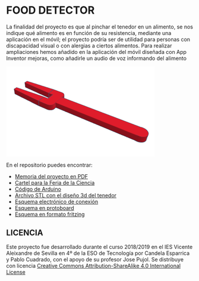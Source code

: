# FOOD DETECTOR

La finalidad del proyecto es que al pinchar el tenedor en un alimento, se nos indique qué alimento es en función de su resistencia, mediante una aplicación en el móvil; el proyecto podría ser de utilidad para personas con discapacidad visual o con alergias a ciertos alimentos.
Para realizar ampliaciones hemos añadido en la aplicación del móvil diseñada con App Inventor mejoras, como añadirle un audio de voz informando del alimento


<img src="ImagenTenedor.png" width="400" align="center">

En el repositorio puedes encontrar:
- [Memoria del proyecto en PDF](https://github.com/Josepujol/ProyectosEstudiantes/blob/master/FoodDetector/MemoriaFoodDetector.pdf)
- [Cartel para la Feria de la Ciencia](https://github.com/Josepujol/ProyectosEstudiantes/blob/master/FoodDetector/CartelFoodDetector.pdf)
- [Código de Arduino](https://github.com/Josepujol/ProyectosEstudiantes/blob/master/FoodDetector/FoodDetector.ino)
- [Archivo STL con el diseño 3d del tenedor](https://github.com/Josepujol/ProyectosEstudiantes/blob/master/FoodDetector/Tenedor.stl)
- [Esquema electrónico de conexión](https://github.com/Josepujol/ProyectosEstudiantes/blob/master/FoodDetector/FoodDetector_esquema%CC%81tico.png)
- [Esquema en protoboard](https://github.com/Josepujol/ProyectosEstudiantes/blob/master/FoodDetector/FoodDetector_bb.png)
- [Esquema en formato fritzing](https://github.com/Josepujol/ProyectosEstudiantes/blob/master/FoodDetector/FoodDetector.fzz)

## LICENCIA
Este proyecto fue desarrollado durante el curso 2018/2019 en el IES Vicente Aleixandre de Sevilla en 4º de la ESO de Tecnología por Candela Esparrica y Pablo Cuadrado, con el apoyo de su profesor Jose Pujol. Se distribuye con licencia [Creative Commons Attribution-ShareAlike 4.0 International License](http://creativecommons.org/licenses/by-sa/4.0/)
